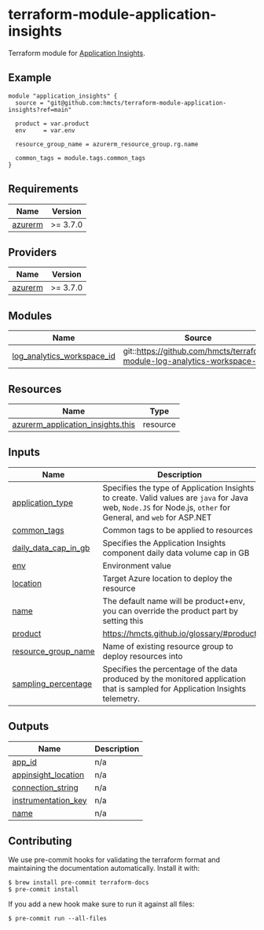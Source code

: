 # terraform-module-application-insights

<!-- TODO fill in resource name in link to product documentation -->
Terraform module for [Application Insights](https://registry.terraform.io/providers/hashicorp/azurerm/latest/docs/resources/application_insights.html).

## Example

```hcl
module "application_insights" {
  source = "git@github.com:hmcts/terraform-module-application-insights?ref=main"

  product = var.product
  env     = var.env

  resource_group_name = azurerm_resource_group.rg.name

  common_tags = module.tags.common_tags
}

```

<!-- BEGIN_TF_DOCS -->
## Requirements

| Name | Version |
|------|---------|
| <a name="requirement_azurerm"></a> [azurerm](#requirement\_azurerm) | >= 3.7.0 |

## Providers

| Name | Version |
|------|---------|
| <a name="provider_azurerm"></a> [azurerm](#provider\_azurerm) | >= 3.7.0 |

## Modules

| Name | Source | Version |
|------|--------|---------|
| <a name="module_log_analytics_workspace_id"></a> [log\_analytics\_workspace\_id](#module\_log\_analytics\_workspace\_id) | git::https://github.com/hmcts/terraform-module-log-analytics-workspace-id | master |

## Resources

| Name | Type |
|------|------|
| [azurerm_application_insights.this](https://registry.terraform.io/providers/hashicorp/azurerm/latest/docs/resources/application_insights) | resource |

## Inputs

| Name | Description | Type | Default | Required |
|------|-------------|------|---------|:--------:|
| <a name="input_application_type"></a> [application\_type](#input\_application\_type) | Specifies the type of Application Insights to create. Valid values are `java` for Java web, `Node.JS` for Node.js, `other` for General, and `web` for ASP.NET | `string` | `"web"` | no |
| <a name="input_common_tags"></a> [common\_tags](#input\_common\_tags) | Common tags to be applied to resources | `map(string)` | n/a | yes |
| <a name="input_daily_data_cap_in_gb"></a> [daily\_data\_cap\_in\_gb](#input\_daily\_data\_cap\_in\_gb) | Specifies the Application Insights component daily data volume cap in GB | `number` | `50` | no |
| <a name="input_env"></a> [env](#input\_env) | Environment value | `string` | n/a | yes |
| <a name="input_location"></a> [location](#input\_location) | Target Azure location to deploy the resource | `string` | `"UK South"` | no |
| <a name="input_name"></a> [name](#input\_name) | The default name will be product+env, you can override the product part by setting this | `string` | `null` | no |
| <a name="input_product"></a> [product](#input\_product) | https://hmcts.github.io/glossary/#product | `string` | n/a | yes |
| <a name="input_resource_group_name"></a> [resource\_group\_name](#input\_resource\_group\_name) | Name of existing resource group to deploy resources into | `string` | n/a | yes |
| <a name="input_sampling_percentage"></a> [sampling\_percentage](#input\_sampling\_percentage) | Specifies the percentage of the data produced by the monitored application that is sampled for Application Insights telemetry. | `number` | `100` | no |

## Outputs

| Name | Description |
|------|-------------|
| <a name="output_app_id"></a> [app\_id](#output\_app\_id) | n/a |
| <a name="output_appinsight_location"></a> [appinsight\_location](#output\_appinsight\_location) | n/a |
| <a name="output_connection_string"></a> [connection\_string](#output\_connection\_string) | n/a |
| <a name="output_instrumentation_key"></a> [instrumentation\_key](#output\_instrumentation\_key) | n/a |
| <a name="output_name"></a> [name](#output\_name) | n/a |
<!-- END_TF_DOCS -->

## Contributing

We use pre-commit hooks for validating the terraform format and maintaining the documentation automatically.
Install it with:

```shell
$ brew install pre-commit terraform-docs
$ pre-commit install
```

If you add a new hook make sure to run it against all files:
```shell
$ pre-commit run --all-files
```
